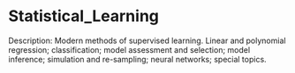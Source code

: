 # Statistical_Learning

Description:
Modern methods of supervised learning. Linear and polynomial regression; classification; model assessment and selection; model inference; simulation and re-sampling; neural networks; special topics.

